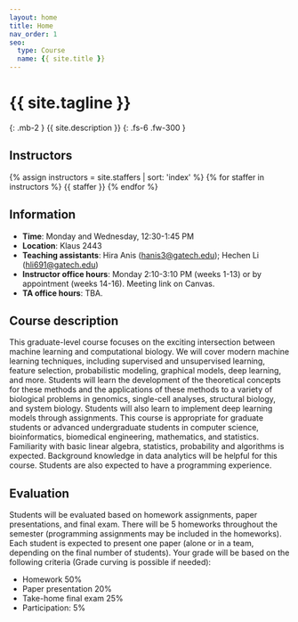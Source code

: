 ```yaml
---
layout: home
title: Home
nav_order: 1
seo:
  type: Course
  name: {{ site.title }}
---
```


# {{ site.tagline }}
{: .mb-2 }
{{ site.description }}
{: .fs-6 .fw-300 }

<!-- {% if site.announcements %}
{{ site.announcements.last }}
[Announcements](announcements.md){: .btn .btn-outline .fs-3 }
{% endif %} -->

## Instructors
{% assign instructors = site.staffers | sort: 'index' %} {% for staffer in instructors %} {{ staffer }} {% endfor %}

## Information
- **Time**: Monday and Wednesday, 12:30-1:45 PM
- **Location**: Klaus 2443
- **Teaching assistants**: Hira Anis ([hanis3@gatech.edu](mailto:hanis3@gatech.edu)); Hechen Li ([hli691@gatech.edu](mailto:hli691@gatech.edu))
- **Instructor office hours**: Monday 2:10-3:10 PM (weeks 1-13) or by appointment (weeks 14-16). Meeting link on Canvas.
- **TA office hours**: TBA.

## Course description

This graduate-level course focuses on the exciting intersection between machine learning and computational biology. We will cover modern machine learning techniques, including supervised and unsupervised learning, feature selection, probabilistic modeling, graphical models, deep learning, and more. Students will learn the development of the theoretical concepts for these methods and the applications of these methods to a variety of biological problems in genomics, single-cell analyses, structural biology, and system biology.  Students will also learn to implement deep learning models through assignments. This course is appropriate for graduate students or advanced undergraduate students in computer science, bioinformatics, biomedical engineering, mathematics, and statistics. Familiarity with basic linear algebra, statistics, probability and algorithms is expected. Background knowledge in data analytics will be helpful for this course. Students are also expected to have a programming experience.

## Evaluation

Students will be evaluated based on homework assignments, paper presentations, and final exam. There will be 5 homeworks throughout the semester (programming assignments may be included in the homeworks). Each student is expected to present one paper (alone or in a team, depending on the final number of students). Your grade will be based on the following criteria (Grade curving is possible if needed):
- Homework 50%
- Paper presentation 20%
- Take-home final exam 25%
- Participation: 5% 
